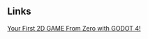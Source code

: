 ## Links

[Your First 2D GAME From Zero with GODOT 4!](https://www.youtube.com/watch?v=GwCiGixlqiU)
